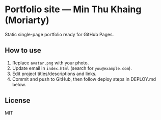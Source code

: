 # Portfolio site — Min Thu Khaing (Moriarty)

Static single-page portfolio ready for GitHub Pages.

## How to use
1. Replace `avatar.png` with your photo.
2. Update email in `index.html` (search for `you@example.com`).
3. Edit project titles/descriptions and links.
4. Commit and push to GitHub, then follow deploy steps in DEPLOY.md below.

## License
MIT
